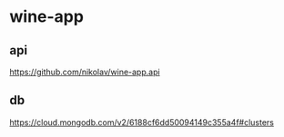 # wine-app

## api
  https://github.com/nikolav/wine-app.api

## db
  https://cloud.mongodb.com/v2/6188cf6dd50094149c355a4f#clusters

